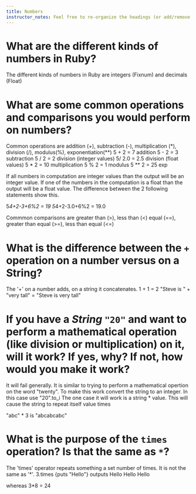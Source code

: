 ```yaml
---
title: Numbers
instructor_notes: Feel free to re-organize the headings (or add/remove headings) below. We included the headings for your benefit, but it's 100% fine if you want to write your responses in some different structure.
---
```


# What are the different kinds of numbers in Ruby?

The different kinds of numbers in Ruby are integers (Fixnum) and decimals (Float)

# What are some common operations and comparisons you would perform on numbers?

Common operations are addition (+), subtraction (-), multiplication (*), division (/), modulus(%), exponentiation(**)
5 + 2 = 7 addition
5 - 2 = 3 subtraction
5 / 2 = 2 division (integer values)
5/ 2.0 = 2.5 division (float values)
5 * 2 = 10 multiplication
5 % 2 = 1  modulus
5 ** 2 = 25 exp

If all numbers in computation are integer values than the output will be an integer value.
If one of the numbers in the computation is a float than the output will be a float value.
The difference between the 2 following statements show this.

5*4+2-3+6%2 = 19
5*4+2-3.0+6%2 = 19.0

Commmon comparisons are greater than (>), less than (<) equal (==), greater than equal (>=), less than equal (<=)

# What is the difference between the `+` operation on a number versus on a String?

The '+' on a number adds, on  a string it concatenates.
1 + 1 = 2
"Steve is " + "very tall" = "Steve is very tall"

# If you have a _String_ `"20"` and want to perform a mathematical operation (like division or multiplication) on it, will it work? If yes, why? If not, how would you make it work?

It will fail generally. It is similar to trying to perform a mathematical opertion on the word "twenty".  To make this work convert the string to an integer. In this case use "20".to_i 
The one case it will work is a string * value.  This will cause the string to repeat itself value times

"abc" * 3 is "abcabcabc"

# What is the purpose of the `times` operation? Is that the same as `*`?

The 'times' operator repeats something a set number of times.  It is not the same as '*'.
3.times {puts "Hello"}  outputs 
Hello
Hello
Hello

whereas 3*8 = 24

